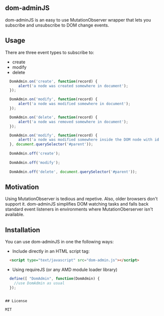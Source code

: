 ## dom-adminJS
dom-adminJS is an easy to use MutationObserver wrapper that lets you subscribe and unsubscribe to DOM change events.

## Usage
There are three event types to subscribe to:
* create
* modify
* delete

```javascript
  DomAdmin.on('create', function(record) {
      alert('a node was created somewhere in document');
  });

  DomAdmin.on('modify', function(record) {
      alert('a node was modified somewhere in document');
  });

  DomAdmin.on('delete', function(record) {
      alert('a node was removed somewhere in document');
  });

  DomAdmin.on('modify', function(record) {
      alert('a node was modified somewhere inside the DOM node with id: "parent"');
  }, document.querySelector('#parent'));
  
  DomAdmin.off('create');
  
  DomAdmin.off('modify');
  
  DomAdmin.off('delete', document.querySelector('#parent'));
```

## Motivation

Using MutationObserver is tedious and repetive. Also, older browsers don't support it. dom-adminJS simplifies DOM watching tasks and falls back standard event listeners in environments where MutationOberserver isn't available.

## Installation
You can use dom-adminJS in one the following ways:
* Include directly in an HTML script tag:
```html
  <script type="text/javascript" src="dom-admin.js"></script>
```
* Using requireJS (or any AMD module loader library)
```javascript
  define([ "DomAdmin", function(DomAdmin) {  
    //use DomAdmin as usual
  });
```
```

## License

MIT
